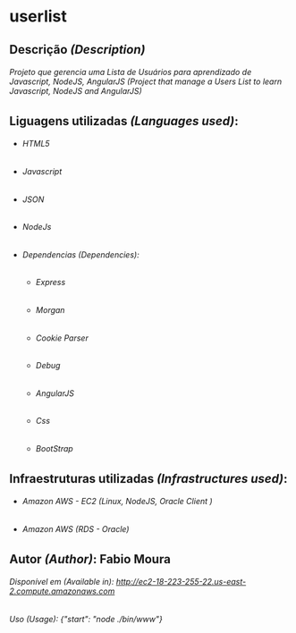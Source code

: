 # userlist
## Descrição *(Description)*
######  Projeto que gerencia uma Lista de Usuários para aprendizado de Javascript, NodeJS, AngularJS (*Project that manage a Users List to learn Javascript, NodeJS and AngularJS*)

## Liguagens utilizadas *(Languages used)*: 
 
* ###### HTML5 
* ###### Javascript 
* ###### JSON 
* ###### NodeJs 
* ###### Dependencias *(Dependencies)*: 
  - ###### Express 
  - ###### Morgan 
  - ###### Cookie Parser 
  - ###### Debug 
  - ###### AngularJS 
  - ###### Css 
  - ###### BootStrap

## Infraestruturas utilizadas *(Infrastructures used)*:
* ###### Amazon AWS - EC2 (Linux, NodeJS, Oracle Client ) 
* ###### Amazon AWS (RDS - Oracle)

## Autor *(Author)*: Fabio Moura

###### Disponível em (Available in): http://ec2-18-223-255-22.us-east-2.compute.amazonaws.com

###### Uso (Usage): {"start": "node ./bin/www"}
